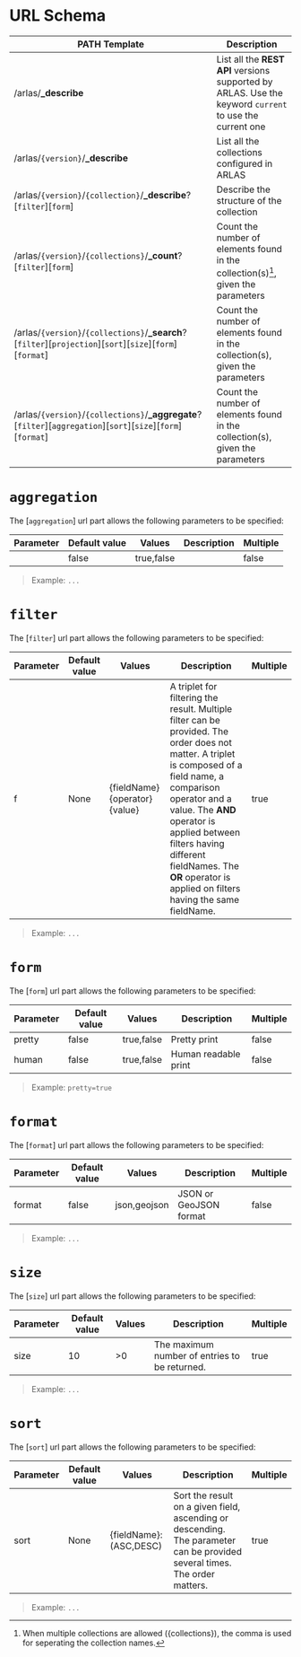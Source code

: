 # URL Schema


| PATH Template | Description |
| ---- | -------- |
| /arlas/**_describe**                                              |  List all the **REST API** versions supported by ARLAS. Use the keyword `current` to use the current one |
| /arlas/`{version}`/**_describe**                                  |  List all the collections configured in ARLAS  |
| /arlas/`{version}`/`{collection}`/**_describe**?[`filter`][`form`]|  Describe the structure of the collection  |
| /arlas/`{version}`/`{collections}`/**_count**?[`filter`][`form`]  |  Count the number of elements found in the collection(s)[^2], given the parameters  |
| /arlas/`{version}`/`{collections}`/**_search**?[`filter`][`projection`][`sort`][`size`][`form`][`format`]      |  Count the number of elements found in the collection(s), given the parameters  |
| /arlas/`{version}`/`{collections}`/**_aggregate**?[`filter`][`aggregation`][`sort`][`size`][`form`][`format`]      |  Count the number of elements found in the collection(s), given the parameters  |

[^2]: When multiple collections are allowed ({collections}), the comma is used for seperating the collection names.



`aggregation`
======

The [`aggregation`] url part allows the following parameters to be specified:

| Parameter | Default value | Values | Description | Multiple |
| --- | --- | --- | ------ | --- |
|  | false | true,false |  | false |

> Example: `...`



`filter`
======

The [`filter`] url part allows the following parameters to be specified:

| Parameter | Default value | Values | Description | Multiple |
| --- | --- | --- | ------ | --- |
| f | None | {fieldName}{operator}{value} | A triplet for filtering the result. Multiple filter can be provided. The order does not matter. A triplet is composed of a field name, a comparison operator and a value. The **AND** operator is applied between filters having different fieldNames. The **OR** operator is applied on filters having the same fieldName. | true |

> Example: `...`



`form`
======

The [`form`] url part allows the following parameters to be specified:

| Parameter | Default value | Values | Description | Multiple |
| --- | --- | --- | ------ | --- |
| pretty | false | true,false | Pretty print | false |
| human | false | true,false | Human readable print | false |

> Example: `pretty=true`



`format`
======

The [`format`] url part allows the following parameters to be specified:

| Parameter | Default value | Values | Description | Multiple |
| --- | --- | --- | ------ | --- |
| format | false | json,geojson | JSON or GeoJSON format | false |

> Example: `...`

`size`
======

The [`size`] url part allows the following parameters to be specified:

| Parameter | Default value | Values | Description | Multiple |
| --- | --- | --- | ------ | --- |
| size | 10 | >0 | The maximum number of entries to be returned.  | true |

> Example: `...`



`sort`
======

The [`sort`] url part allows the following parameters to be specified:

| Parameter | Default value | Values | Description | Multiple |
| --- | --- | --- | ------ | --- |
| sort | None | {fieldName}:(ASC,DESC) | Sort the result on a given field, ascending or descending. The parameter can be provided several times. The order matters.  | true |

> Example: `...`
